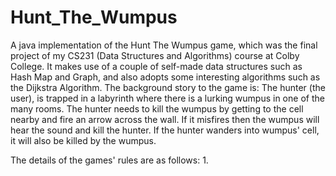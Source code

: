 # Hunt_The_Wumpus
A java implementation of the Hunt The Wumpus game, which was the final project of my CS231 (Data Structures and Algorithms) course at Colby College. It makes use of a couple of self-made data structures such as Hash Map and Graph, and also adopts some interesting algorithms such as the Dijkstra Algorithm. The background story to the game is: The hunter (the user), is trapped in a labyrinth where there is a lurking wumpus in one of the many rooms. The hunter needs to kill the wumpus by getting to the cell nearby and fire an arrow across the wall. If it misfires then the wumpus will hear the sound and kill the hunter. If the hunter wanders into wumpus' cell, it will also be killed by the wumpus.

The details of the games' rules are as follows:
1. 

